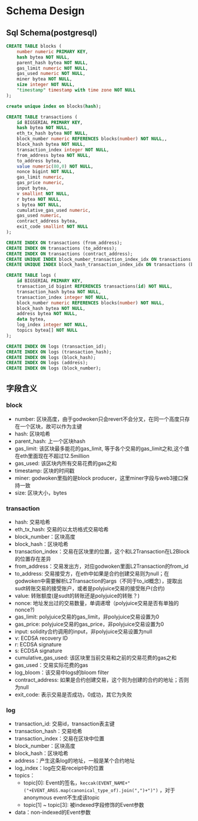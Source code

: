 # Schema Design

## Sql Schema(postgresql)
```sql
CREATE TABLE blocks (
    number numeric PRIMARY KEY,
    hash bytea NOT NULL,
    parent_hash bytea NOT NULL,
    gas_limit numeric NOT NULL,
    gas_used numeric NOT NULL,
    miner bytea NOT NULL,
    size integer NOT NULL,
    "timestamp" timestamp with time zone NOT NULL
);

create unique index on blocks(hash);

CREATE TABLE transactions (
    id BIGSERIAL PRIMARY KEY,
    hash bytea NOT NULL,
    eth_tx_hash bytea NOT NULL,
    block_number numeric REFERENCES blocks(number) NOT NULL,,
    block_hash bytea NOT NULL,
    transaction_index integer NOT NULL,
    from_address bytea NOT NULL,
    to_address bytea,
    value numeric(80,0) NOT NULL,
    nonce bigint NOT NULL,
    gas_limit numeric,
    gas_price numeric,
    input bytea,
    v smallint NOT NULL,
    r bytea NOT NULL,
    s bytea NOT NULL,
    cumulative_gas_used numeric,
    gas_used numeric,
    contract_address bytea,
    exit_code smallint NOT NULL
);

CREATE INDEX ON transactions (from_address);
CREATE INDEX ON transactions (to_address);
CREATE INDEX ON transactions (contract_address);
CREATE UNIQUE INDEX block_number_transaction_index_idx ON transactions (block_number, transaction_index);
CREATE UNIQUE INDEX block_hash_transaction_index_idx ON transactions (block_hash, transaction_index);

CREATE TABLE logs (
    id BIGSERIAL PRIMARY KEY,
    transaction_id bigint REFERENCES transactions(id) NOT NULL,
    transaction_hash bytea NOT NULL,
    transaction_index integer NOT NULL,
    block_number numeric REFERENCES blocks(number) NOT NULL,
    block_hash bytea NOT NULL,
    address bytea NOT NULL,
    data bytea,
    log_index integer NOT NULL,
    topics bytea[] NOT NULL
);

CREATE INDEX ON logs (transaction_id);
CREATE INDEX ON logs (transaction_hash);
CREATE INDEX ON logs (block_hash);
CREATE INDEX ON logs (address);
CREATE INDEX ON logs (block_number);
```

## 字段含义

### block

- number: 区块高度，由于godwoken只会revert不会分叉，在同一个高度只存在一个区块，故可以作为主键
- hash: 区块哈希
- parent_hash: 上一个区块hash
- gas_limit: 该区块最多能花的gas_limit, 等于各个交易的gas_limit之和,这个值在eth里面现在不超过12.5million
- gas_used: 该区块内所有交易花费的gas之和
- timestamp: 区块的时间戳
- miner: godwoken里指的是block producer，这里miner字段与web3接口保持一致
- size: 区块大小，bytes


### transaction
- hash: 交易哈希
- eth_tx_hash: 交易的以太坊格式交易哈希
- block_number：区块高度
- block_hash：区块哈希
- transaction_index：交易在区块里的位置，这个和L2Transaction在L2Block的位置存在差异
- from_address：交易发出方，对应godwoken里面L2Transaction的from_id
- to_address: 交易接受方，在eth中如果是合约创建交易则为null；在godwoken中需要解析L2Transaction的args（不同于to_id概念），提取出sudt转账交易的接受账户，或者是polyjuice交易的接受账户(合约)
- value: 转账额度(是sudt的转账还是polyjuice的转账？)
- nonce: 地址发出过的交易数量，单调递增（polyjuice交易是否有单独的nonce?)
- gas_limit: polyjuice交易的gas_limit，非polyjuice交易设置为0
- gas_price: polyjuice交易的gas_price，非polyjuice交易设置为0
- input: solidity合约调用的input，非polyjuice交易设置为null
- v: ECDSA recovery ID
- r: ECDSA signature
- s: ECDSA signature
- cumulative_gas_used: 该区块里当前交易和之前的交易花费的gas之和
- gas_used：交易实际花费的gas
- log_bloom：该交易中logs的bloom filter
- contract_address: 如果是合约创建交易，这个则为创建的合约的地址；否则为null
- exit_code: 表示交易是否成功，0成功，其它为失败

### log
- transaction_id: 交易id，transaction表主键
- transaction_hash：交易哈希
- transaction_index：交易在区块中位置
- block_number：区块高度
- block_hash：区块哈希
- address：产生这条log的地址，一般是某个合约地址
- log_index：log在交易receipt中的位置
- topics：
  - topic[0]: Event的签名，`keccak(EVENT_NAME+"("+EVENT_ARGS.map(canonical_type_of).join(",")+")")` ，对于anonymous event不生成该topic
  - topic[1] ~ topic[3]: 被indexed字段修饰的Event参数
- data：non-indexed的Event参数
